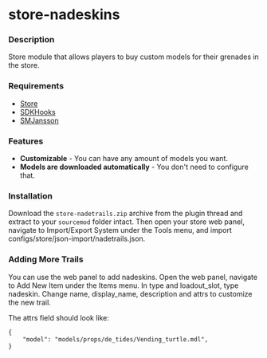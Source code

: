 store-nadeskins
============

### Description
Store module that allows players to buy custom models for their grenades in the store.

### Requirements

* [Store](https://forums.alliedmods.net/showthread.php?t=207157)
* [SDKHooks](http://forums.alliedmods.net/showthread.php?t=106748) 
* [SMJansson](https://forums.alliedmods.net/showthread.php?t=184604)

### Features

* **Customizable** - You can have any amount of models you want.
* **Models are downloaded automatically** - You don't need to configure that.

### Installation

Download the `store-nadetrails.zip` archive from the plugin thread and extract to your `sourcemod` folder intact. Then open your store web panel, navigate to Import/Export System under the Tools menu, and import configs/store/json-import/nadetrails.json.

### Adding More Trails

You can use the web panel to add nadeskins. Open the web panel, navigate to Add New Item under the Items menu. In type and loadout_slot, type nadeskin. Change name, display_name, description and attrs to customize the new trail. 

The attrs field should look like:

    {
        "model": "models/props/de_tides/Vending_turtle.mdl",
    }

